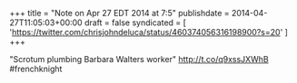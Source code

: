 +++
title = "Note on Apr 27 EDT 2014 at 7:5"
publishdate = 2014-04-27T11:05:03+00:00
draft = false
syndicated = [ 'https://twitter.com/chrisjohndeluca/status/460374056316198900?s=20' ]
+++

"Scrotum plumbing Barbara Walters worker" http://t.co/q9xssJXWhB #frenchknight

